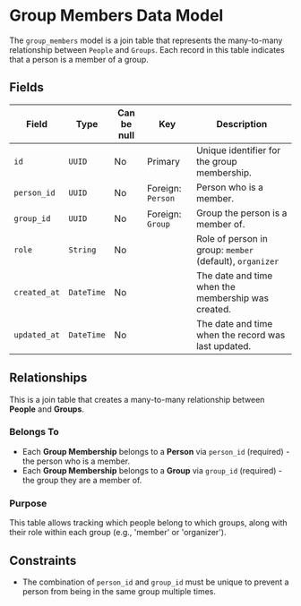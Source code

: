 # Group Members Data Model

The `group_members` model is a join table that represents the many-to-many relationship between `People` and `Groups`. Each record in this table indicates that a person is a member of a group.

## Fields

| Field        | Type       | Can be null | Key               | Description                                              |
| ------------ | ---------- | ----------- | ----------------- | -------------------------------------------------------- |
| `id`         | `UUID`     | No          | Primary           | Unique identifier for the group membership.              |
| `person_id`  | `UUID`     | No          | Foreign: `Person` | Person who is a member.                                  |
| `group_id`   | `UUID`     | No          | Foreign: `Group`  | Group the person is a member of.                         |
| `role`       | `String`   | No          |                   | Role of person in group: `member` (default), `organizer` |
| `created_at` | `DateTime` | No          |                   | The date and time when the membership was created.       |
| `updated_at` | `DateTime` | No          |                   | The date and time when the record was last updated.      |

## Relationships

This is a join table that creates a many-to-many relationship between **People** and **Groups**.

### Belongs To

- Each **Group Membership** belongs to a **Person** via `person_id` (required) - the person who is a member.
- Each **Group Membership** belongs to a **Group** via `group_id` (required) - the group they are a member of.

### Purpose

This table allows tracking which people belong to which groups, along with their role within each group (e.g., 'member' or 'organizer').

## Constraints

- The combination of `person_id` and `group_id` must be unique to prevent a person from being in the same group multiple times.
